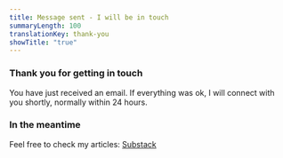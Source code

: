 ```yaml
---
title: Message sent - I will be in touch
summaryLength: 100
translationKey: thank-you
showTitle: "true"
---
```


### Thank you for getting in touch

You have just received an email. If everything was ok, I will connect with you shortly, normally within 24 hours.

### In the meantime

Feel free to check my articles:
[Substack](https://giacomosepe.substack.com)
